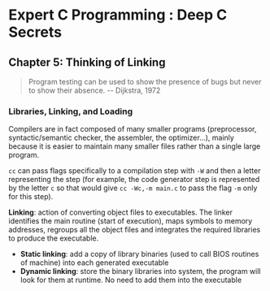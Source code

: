 Expert C Programming : Deep C Secrets
=====================================

Chapter 5: Thinking of Linking
------------------------------

> Program testing can be used to show the presence of bugs but never to show
> their absence. -- Dijkstra, 1972

### Libraries, Linking, and Loading
Compilers are in fact composed of many smaller programs (preprocessor,
syntactic/semantic checker, the assembler, the optimizer...), mainly because it
is easier to maintain many smaller files rather than a single large program.

`cc` can pass flags specifically to a compilation step with `-W` and then a
letter representing the step (for example, the code generator step is
represented by the letter `c` so that would give `cc -Wc,-m main.c` to pass the
flag `-m` only for this step).

**Linking**: action of converting object files to executables. The linker
identifies the main routine (start of execution), maps symbols to memory
addresses, regroups all the object files and integrates the required libraries
to produce the executable.

* **Static linking**: add a copy of library binaries (used to call BIOS routines
  of machine) into each generated executable
* **Dynamic linking**: store the binary libraries into system, the program will
  look for them at runtime. No need to add them into the executable
